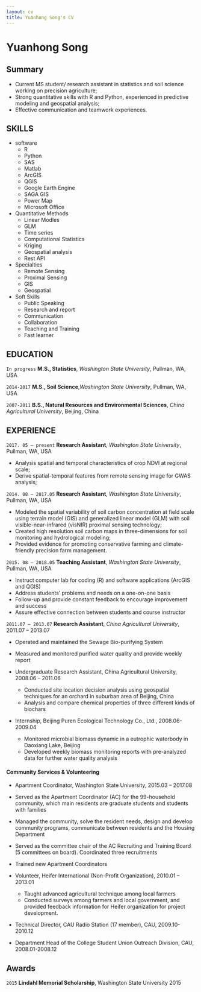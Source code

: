```yaml
---
layout: cv
title: Yuanhong Song's CV
---
```


# Yuanhong Song


## Summary
- Current MS student/ research assistant in statistics and soil science working on precision agriculture;
- Strong quantitative skills with R and Python, experienced in predictive modeling and geospatial analysis;
- Effective communication and teamwork experiences.

## SKILLS
- software
  - R
  - Python
  - SAS
  - Matlab
  - ArcGIS
  - QGIS
  - Google Earth Engine
  - SAGA GIS
  - Power Map
  - Microsoft Office
- Quantitative Methods
  - Linear Modles
  - GLM
  - Time series
  - Computational Statistics
  - Kriging
  - Geospatial analysis
  - Rest API
- Specialties
  - Remote Sensing
  - Proximal Sensing
  - GIS
  - Geospatial
- Soft Skills
  - Public Speaking
  - Research and report
  - Communication
  - Collaboration
  - Teaching and Training
  - Fast learner


## EDUCATION

`In progress`
  **M.S., Statistics**, *Washington State University*, Pullman, WA, USA

`2014-2017`
  **M.S., Soil Science**,*Washington State University*, Pullman, WA, USA

`2007-2011`
  **B.S., Natural Resources and Environmental Sciences**, *China Agricultural University*, Beijing, China

## EXPERIENCE

`2017. 05 – present`
**Research Assistant**, *Washington State University*, Pullman, WA, USA
  - Analysis spatial and temporal characteristics of crop NDVI at regional scale;
  - Derive spatial-temporal features from remote sensing image for GWAS analysis;


`2014. 08 – 2017.05`
**Research Assistant**, *Washington State University*, Pullman, WA, USA
  - Modeled the spatial variability of soil carbon concentration at field scale using terrain model (GIS) and generalized linear model (GLM) with soil visible-near-infrared (visNIR) proximal sensing technology;
  - Created high resolution soil carbon maps in three-dimensions for soil monitoring and hydrological modeling;
  - Provided evidence for promoting conservative farming and climate-friendly precision farm management.

`2015. 08 – 2018.05`
**Teaching Assistant**, *Washington State University*, Pullman, WA, USA
  - Instruct computer lab for coding (R) and software applications (ArcGIS and QGIS)
  - Address students’ problems and needs on a one-on-one basis
  - Follow-up and provide constant feedback to encourage improvement and success
  - Assure effective connection between students and course instructor

`2011.07 – 2013.07`
**Research Assistant**, *China Agricultural University*, 2011.07 – 2013.07
  - Operated and maintained the Sewage Bio-purifying System
  - Measured and monitored purified water quality and provide weekly report


- Undergraduate Research Assistant, China Agricultural University, 2008.06 – 2011.06
  - Conducted site location decision analysis using geospatial techniques for an orchard in suburban area of Beijing, China
  - Analysis and compare chemical properties of three different kinds of biochars


- Internship, Beijing Puren Ecological Technology Co., Ltd.,  2008.06-2009.04
   - Monitored microbial biomass dynamic in a eutrophic waterbody in Daoxiang Lake, Beijing
   - Developed weekly biomass monitoring reports with pre-analyzed data for further water quality analysis






#### Community Services & Volunteering
- Apartment Coordinator, Washington State University, 2015.03 – 2017.08
 - Served as the Apartment Coordinator (AC) for the 99-household community, which main residents are graduate students and students with families
 - Managed the community, solve the resident needs, design and develop community programs, communicate between residents and the Housing Department
 - Served as the committee chair of the AC Recruiting and Training Board (5 committees on board). Coordinated three recruitments
 - Trained new Apartment Coordinators



- Volunteer, Heifer International (Non-Profit Organization), 2010.01 – 2013.01
  - Taught advanced agricultural technique among local farmers
  - Conducted surveys among farmers and local government, and provided feedback information for Heifer organization for project development.


- Technical Director, CAU Radio Station (17 member), CAU,   2009.10-2010.12


- Department Head of the College Student Union Outreach Division, CAU,   2008.01-2008.12


## Awards

`2015`
**Lindahl Memorial Scholarship**, Washington State University      2015

